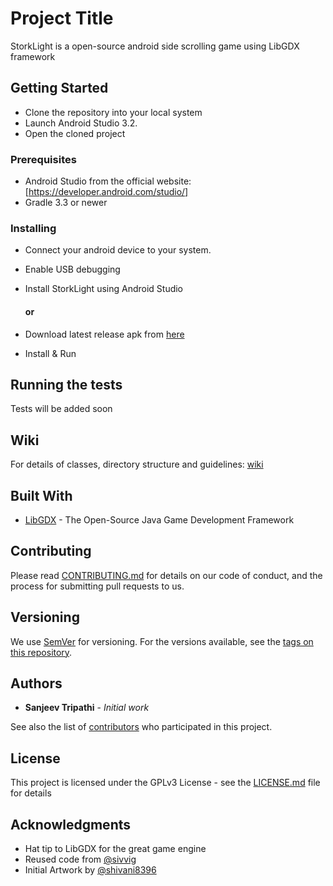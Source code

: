 # Project Title

StorkLight is a open-source android side scrolling game using LibGDX framework

## Getting Started

- Clone the repository into your local system
- Launch Android Studio 3.2.
- Open the cloned project

### Prerequisites

- Android Studio from the official website: [https://developer.android.com/studio/]
- Gradle 3.3 or newer

### Installing

- Connect your android device to your system.
- Enable USB debugging
- Install StorkLight using Android Studio

  #### or

- Download latest release apk from [here](https://github.com/sanjeev309/storklight/releases)
- Install & Run

## Running the tests

Tests will be added soon

## Wiki

For details of classes, directory structure and guidelines: [wiki](https://github.com/sanjeev309/storklight/wiki)

## Built With

* [LibGDX](https://libgdx.badlogicgames.com/) - The Open-Source Java Game Development Framework

## Contributing

Please read [CONTRIBUTING.md](https://github.com/sanjeev309/storklight/blob/master/CONTRIBUTING.md) for details on our code of conduct, and the process for submitting pull requests to us.

## Versioning

We use [SemVer](http://semver.org/) for versioning. For the versions available, see the [tags on this repository](https://github.com/sanjeev309/storklight/tags).

## Authors

* **Sanjeev Tripathi** - *Initial work*

See also the list of [contributors](https://github.com/sanjeev309/storklight/blob/master/contributors.md) who participated in this project.

## License

This project is licensed under the GPLv3 License - see the [LICENSE.md](https://github.com/sanjeev309/storklight/blob/master/LICENSE) file for details

## Acknowledgments

* Hat tip to LibGDX for the great game engine
* Reused code from [@sivvig](https://github.com/sivvig/ZombieBird)
* Initial Artwork by [@shivani8396](https://github.com/shivani8396)
